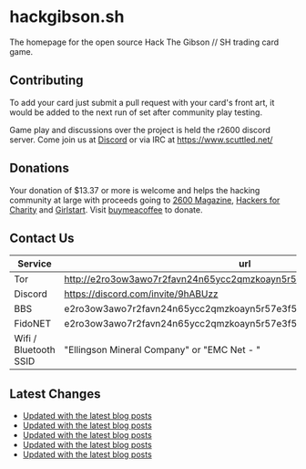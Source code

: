 # hackgibson.sh
The homepage for the open source Hack The Gibson // SH trading card game.


## Contributing

To add your card just submit a pull request with your card's front art, it would be added to the next run of set after community play testing.

Game play and discussions over the project is held the r2600 discord server. Come join us at [Discord](https://discord.com/invite/9hABUzz) or via IRC at https://www.scuttled.net/


## Donations

Your donation of $13.37 or more is welcome and helps the hacking community at large with proceeds going to [2600 Magazine](https://2600.com/), [Hackers for Charity](https://hackersforcharity.org) and [Girlstart](https://girlstart.org).  Visit [buymeacoffee](https://www.buymeacoffee.com/hackgibson.sh) to donate.


## Contact Us

Service | url
-|-
Tor | http://e2ro3ow3awo7r2favn24n65ycc2qmzkoayn5r57e3f56nvjwdcgg32ad.onion
Discord | https://discord.com/invite/9hABUzz
BBS | e2ro3ow3awo7r2favn24n65ycc2qmzkoayn5r57e3f56nvjwdcgg32ad.onion:23
FidoNET | e2ro3ow3awo7r2favn24n65ycc2qmzkoayn5r57e3f56nvjwdcgg32ad.onion:24554
Wifi / Bluetooth SSID | "Ellingson Mineral Company" or "EMC Net - <fidonet address>"

## Latest Changes
<!-- BLOG-POST-LIST:START -->
- [Updated with the latest blog posts](https://github.com/DFW2600/hackgibson.sh/commit/cd33e79d343fb5655e7ebac2c531af9b1e271713)
- [Updated with the latest blog posts](https://github.com/DFW2600/hackgibson.sh/commit/c6b9de760351edf8a27da5a768c997b18630fcea)
- [Updated with the latest blog posts](https://github.com/DFW2600/hackgibson.sh/commit/f61f3522fb296d2776dd3bd59a606f86bbafb04d)
- [Updated with the latest blog posts](https://github.com/DFW2600/hackgibson.sh/commit/1f648bd85ec72c271df90a2e5062896e4cb7f9ed)
- [Updated with the latest blog posts](https://github.com/DFW2600/hackgibson.sh/commit/cbb6cfb9d697b10d2be6890410d145e93eadb256)
<!-- BLOG-POST-LIST:END -->
